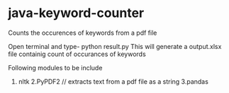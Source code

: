 # java-keyword-counter
Counts the occurences of keywords from a pdf file

Open terminal and type-
  python result.py 
This will generate a output.xlsx file containig count of occurances of keywords

Following modules to be include
1. nltk 
2.PyPDF2 // extracts text from a pdf file as a string
3.pandas
